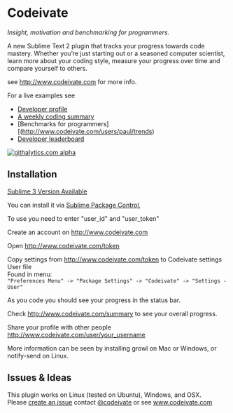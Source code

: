 Codeivate  
============
_Insight, motivation and benchmarking for programmers._

A new Sublime Text 2 plugin that tracks your progress towards code mastery.
Whether you’re just starting out or a seasoned computer scientist, learn more about
your coding style, measure your progress over time and compare yourself to others.   

see http://www.codeivate.com for more info. 


For a live examples see 
 
* [Developer profile](http://www.codeivate.com/users/paul)
* [A weekly coding summary](http://www.codeivate.com/users/paul/7days)
* [Benchmarks for programmers][(http://www.codeivate.com/users/paul/trends)
* [Developer leaderboard](http://www.codeivate.com/users/leaderboard)


[![githalytics.com alpha](https://cruel-carlota.pagodabox.com/8e1043cd29c92e6383d3542de4a080b4 "githalytics.com")](http://githalytics.com/codeivate/codeivate-st)
## Installation

[Sublime 3 Version Available](https://github.com/codeivate/codeivate-st/tree/sublime3)

You can install it via [Sublime Package Control](http://wbond.net/sublime_packages/package_control),   

To use you need to enter "user_id" and "user_token"   

Create an account on http://www.codeivate.com   

Open http://www.codeivate.com/token   

Copy settings from http://www.codeivate.com/token to Codeivate settings User file  
Found in menu:  
`"Preferences Menu" -> "Package Settings" -> "Codeivate" -> "Settings - User"      `


As you code you should see your progress in the status bar.  



Check http://www.codeivate.com/summary to see your overall progress.   

Share your profile with other people
http://www.codeivate.com/user/your_username   

More information can be seen by installing growl on Mac or Windows, or notify-send on Linux.

## Issues & Ideas

This plugin works on Linux (tested on Ubuntu), Windows, and OSX.  
Please [create an issue](https://github.com/codeivate/codeivate-st/issues) 
contact [@codeivate](http://twitter.com/codeivate)
or see www.codeivate.com




